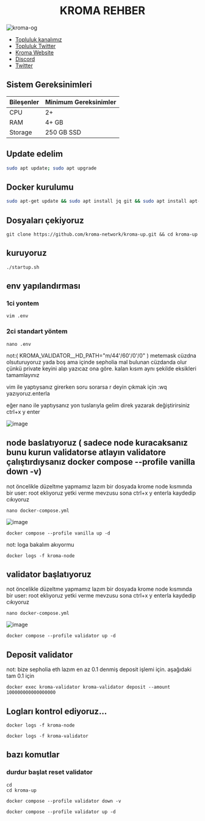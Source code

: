 <div align="center">
  <h1>KROMA REHBER </h1>
</div>

![kroma-og](https://github.com/molla202/Kroma/assets/91562185/61044d01-0239-400c-b0f8-4a7f78679f43)


 * [Topluluk kanalımız](https://t.me/corenodechat)<br>
 * [Topluluk Twitter](https://twitter.com/corenodeHQ)<br>
 * [Kroma Website](https://kroma.network/)<br>
 * [Discord](https://discord.gg/qvVNbgmK)<br>
 * [Twitter](https://twitter.com/kroma_network)<br>


## Sistem Gereksinimleri
| Bileşenler | Minimum Gereksinimler | 
| ------------ | ------------ |
| CPU |	2+ |
| RAM	| 4+ GB |
| Storage	| 250 GB SSD |

## Update edelim
```bash
sudo apt update; sudo apt upgrade 
```
## Docker kurulumu
```bash
sudo apt-get update && sudo apt install jq git && sudo apt install apt-transport-https ca-certificates curl software-properties-common -y && curl -fsSL https://download.docker.com/linux/ubuntu/gpg | sudo apt-key add - && sudo add-apt-repository "deb [arch=amd64] https://download.docker.com/linux/ubuntu focal stable" && sudo apt-get install docker-ce docker-ce-cli containerd.io docker-compose-plugin && sudo apt-get install docker-compose-plugin 
```
## Dosyaları çekiyoruz
```
git clone https://github.com/kroma-network/kroma-up.git && cd kroma-up
```
## kuruyoruz
```
./startup.sh
```
## env yapılandırması
### 1ci yontem 
```
vim .env
```
### 2ci standart yöntem
```
nano .env
```
not:( KROMA_VALIDATOR__HD_PATH="m/44'/60'/0'/0" ) metemask cüzdna olsuturuyoruz yada boş ama içinde sepholia mal bulunan cüzdanda olur çünkü private keyini alıp yazıcaz ona göre. kalan kısım aynı şekilde eksikleri tamamlayınız

vim ile yaptıysanız    girerken soru sorarsa r deyin  çıkmak için    :wq yazıyoruz.enterla

eğer nano ile yaptıysanız yon tuslarıyla gelim direk yazarak değiştirirsiniz ctrl+x y enter

![image](https://github.com/molla202/Kroma/assets/91562185/ad4dff0b-de1f-4023-af3c-038f77e09af6)

## node baslatıyoruz ( sadece node kuracaksanız bunu kurun validatorse atlayın validatore çalıştırdıysanız docker compose --profile vanilla down -v)
not öncelikle düzeltme yapmamız lazım bir dosyada  krome node kısmında bir user: root eklıyoruz yetki verme mevzusu sona ctrl+x y enterla kaydedip cıkıyoruz
```
nano docker-compose.yml
```

![image](https://github.com/molla202/Kroma/assets/91562185/f3d8e2a1-e7e4-493f-b119-08e07abc71b6)

```
docker compose --profile vanilla up -d
```
not: loga bakalım akıyormu
```
docker logs -f kroma-node
```


## validator başlatıyoruz
not öncelikle düzeltme yapmamız lazım bir dosyada  krome node kısmında bir user: root eklıyoruz yetki verme mevzusu sona ctrl+x y enterla kaydedip cıkıyoruz
```
nano docker-compose.yml
```

![image](https://github.com/molla202/Kroma/assets/91562185/f3d8e2a1-e7e4-493f-b119-08e07abc71b6)
```
docker compose --profile validator up -d
```

## Deposit validator
not: bize sepholia eth lazım en az 0.1 denmiş deposit işlemi için. aşağıdaki tam 0.1 için

```
docker exec kroma-validator kroma-validator deposit --amount 100000000000000000
```
## Logları kontrol ediyoruz...
```
docker logs -f kroma-node
```

```
docker logs -f kroma-validator
```

## bazı komutlar

### durdur başlat reset validator
```
cd
cd kroma-up
```
```
docker compose --profile validator down -v
```
```
docker compose --profile validator up -d
```

